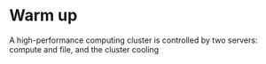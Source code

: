 # Warm up
A high-performance computing cluster is controlled by two servers: compute and file, and the cluster cooling 